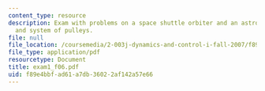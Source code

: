 ```yaml
---
content_type: resource
description: Exam with problems on a space shuttle orbiter and an astronaut, L-shape,
  and system of pulleys.
file: null
file_location: /coursemedia/2-003j-dynamics-and-control-i-fall-2007/f89e4bbfad61a7db36022af142a57e66_exam1_f06.pdf
file_type: application/pdf
resourcetype: Document
title: exam1_f06.pdf
uid: f89e4bbf-ad61-a7db-3602-2af142a57e66
---
```

